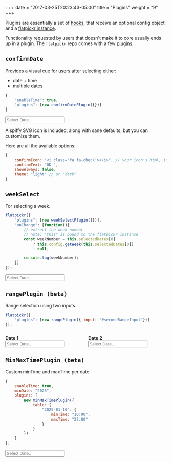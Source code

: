+++
date = "2017-03-25T20:23:43-05:00"
title = "Plugins"
weight = "9"
+++

Plugins are essentially a set of [hooks](/events/#hooks), that receive an optional config object and a [flatpickr instance](/instance-methods-properties-elements/).

Functionality requested by users that doesn't make it to core usually ends up in a plugin. The `flatpickr` repo comes with a few [plugins](https://github.com/chmln/flatpickr/tree/master/src/plugins).

## `confirmDate`

Provides a visual cue for users after selecting either:

- date + time
- multiple dates

```js
{
    "enableTime": true,
    "plugins": [new confirmDatePlugin({})]
}
```

<input class=flatpickr type="text" placeholder="Select Date.." data-id="confirmDate">

A spiffy SVG icon is included, along with sane defaults, but you can customize them.

Here are all the available options:

```js
{
    confirmIcon: "<i class='fa fa-check'></i>", // your icon's html, if you wish to override
    confirmText: "OK ",
    showAlways: false,
    theme: "light" // or "dark"
}
```

## `weekSelect`

For selecting a week.

```js
flatpickr({
    "plugins": [new weekSelectPlugin({})],
    "onChange": [function(){
        // extract the week number
        // note: "this" is bound to the flatpickr instance
        const weekNumber = this.selectedDates[0]
            ? this.config.getWeek(this.selectedDates[0])
            : null;

        console.log(weekNumber);
    }]
});


```

<input class=flatpickr type="text" placeholder="Select Date.." data-id="weekSelect">

## `rangePlugin (beta)`

Range selection using two inputs.

```js
flatpickr({
    "plugins": [new rangePlugin({ input: "#secondRangeInput"})]
});


```

<div style="display: flex; margin-top: 1.6rem">
 <div style="width: 49%; max-width: 300px; margin-right: 1em"   >
<label><div><b>Date 1</b></div>
<input class=flatpickr type="text" placeholder="Select Date.." data-id="rangePlugin"></label></div>
<div style="width: 49%; max-width: 300px;">
<label><div><b>Date 2</b></div>
<input type="text" placeholder="Select Date.." id="secondRangeInput"></label></div>
</div>

## `MinMaxTimePlugin (beta)`

Custom minTime and maxTime per date.

```js
{
    enableTime: true,
    minDate: "2025",
    plugins: [
        new minMaxTimePlugin({
            table: {
                "2025-01-10": {
                    minTime: "16:00",
                    maxTime: "22:00"
                }
            }
        })
    ]
};

```
<input class=flatpickr type="text" placeholder="Select Date.." data-id="minMaxTimePlugin">
